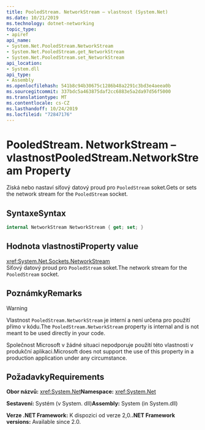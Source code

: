 ```yaml
---
title: PooledStream. NetworkStream – vlastnost (System.Net)
ms.date: 10/21/2019
ms.technology: dotnet-networking
topic_type:
- apiref
api_name:
- System.Net.PooledStream.NetworkStream
- System.Net.PooledStream.get_NetworkStream
- System.Net.PooledStream.set_NetworkStream
api_location:
- System.dll
api_type:
- Assembly
ms.openlocfilehash: 541b8c94b30675c1286b48a2291c3bd3e4aeea0b
ms.sourcegitcommit: 337bdc5a463875daf2cc6883e5a2da97d56f5000
ms.translationtype: MT
ms.contentlocale: cs-CZ
ms.lasthandoff: 10/24/2019
ms.locfileid: "72847176"
---
```

# <a name="pooledstreamnetworkstream-property"></a><span data-ttu-id="ef031-102">PooledStream. NetworkStream – vlastnost</span><span class="sxs-lookup"><span data-stu-id="ef031-102">PooledStream.NetworkStream Property</span></span>

<span data-ttu-id="ef031-103">Získá nebo nastaví síťový datový proud pro `PooledStream` soket.</span><span class="sxs-lookup"><span data-stu-id="ef031-103">Gets or sets the network stream for the `PooledStream` socket.</span></span>

## <a name="syntax"></a><span data-ttu-id="ef031-104">Syntaxe</span><span class="sxs-lookup"><span data-stu-id="ef031-104">Syntax</span></span>

```csharp
internal NetworkStream NetworkStream { get; set; }
```

## <a name="property-value"></a><span data-ttu-id="ef031-105">Hodnota vlastnosti</span><span class="sxs-lookup"><span data-stu-id="ef031-105">Property value</span></span>

<xref:System.Net.Sockets.NetworkStream>  
<span data-ttu-id="ef031-106">Síťový datový proud pro `PooledStream` soket.</span><span class="sxs-lookup"><span data-stu-id="ef031-106">The network stream for the `PooledStream` socket.</span></span>

## <a name="remarks"></a><span data-ttu-id="ef031-107">Poznámky</span><span class="sxs-lookup"><span data-stu-id="ef031-107">Remarks</span></span>

> [!WARNING]
> <span data-ttu-id="ef031-108">Vlastnost `PooledStream.NetworkStream` je interní a není určena pro použití přímo v kódu.</span><span class="sxs-lookup"><span data-stu-id="ef031-108">The `PooledStream.NetworkStream` property is internal and is not meant to be used directly in your code.</span></span>
>
> <span data-ttu-id="ef031-109">Společnost Microsoft v žádné situaci nepodporuje použití této vlastnosti v produkční aplikaci.</span><span class="sxs-lookup"><span data-stu-id="ef031-109">Microsoft does not support the use of this property in a production application under any circumstance.</span></span>

## <a name="requirements"></a><span data-ttu-id="ef031-110">Požadavky</span><span class="sxs-lookup"><span data-stu-id="ef031-110">Requirements</span></span>

<span data-ttu-id="ef031-111">**Obor názvů:** <xref:System.Net></span><span class="sxs-lookup"><span data-stu-id="ef031-111">**Namespace:** <xref:System.Net></span></span>

<span data-ttu-id="ef031-112">**Sestavení:** Systém (v System. dll)</span><span class="sxs-lookup"><span data-stu-id="ef031-112">**Assembly:** System (in System.dll)</span></span>

<span data-ttu-id="ef031-113">**Verze .NET Framework:** K dispozici od verze 2,0.</span><span class="sxs-lookup"><span data-stu-id="ef031-113">**.NET Framework versions:** Available since 2.0.</span></span>
